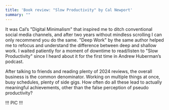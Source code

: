 ```yaml
---
title: 'Book review: "Slow Productivity" by Cal Newport'
summary: ""
---
```


It was Cal’s "Digital Minimalism" that inspired me to ditch conventional social media channels, and after two years without mindless scrolling I can only recommend you do the same. "Deep Work" by the same author helped me to refocus and understand the difference between deep and shallow work. I waited patiently for a moment of downtime to read/listen to "Slow Productivity" since I heard about it for the first time in Andrew Huberman’s podcast.

After talking to friends and reading plenty of 2024 reviews, the overall business is the common denominator. Working on multiple things at once, busy schedules, plenty of side gigs. How often do all these lead to actually meaningful achievements, other than the false perception of pseudo productivity?

!!! PIC !!!
